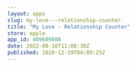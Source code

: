 ```yaml
---
layout: apps
slug: my-love---relationship-counter
title: "My Love - Relationship Counter"
store: apple
app_id: 409609608
date: 2022-08-16T11:08:30Z
published: 2010-12-19T04:09:25Z
---
```

